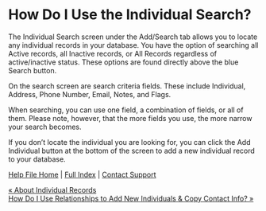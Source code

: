  How Do I Use the Individual Search?
==========

The Individual Search screen under the Add/Search tab allows you to locate any individual records in your database. You have the option of searching all Active records, all Inactive records, or All Records regardless of active/inactive status. These options are found directly above the blue Search button.

On the search screen are search criteria fields. These include Individual, Address, Phone Number, Email, Notes, and Flags.

When searching, you can use one field, a combination of fields, or all of them. Please note, however, that the more fields you use, the more narrow your search becomes. 

If you don’t locate the individual you are looking for, you can click the Add Individual button at the bottom of the screen to add a new individual record to your database.

[Help File Home](/help/) | [Full Index](/Help-File-Directory/) | [Contact Support](mailto:support@ISPolitical.com)

[« About Individual Records](/About-Individual-Records)  
[How Do I Use Relationships to Add New Individuals & Copy Contact Info? »](/Using-Relationships-to-Add-New-Individual-Copy-Contact-Info)